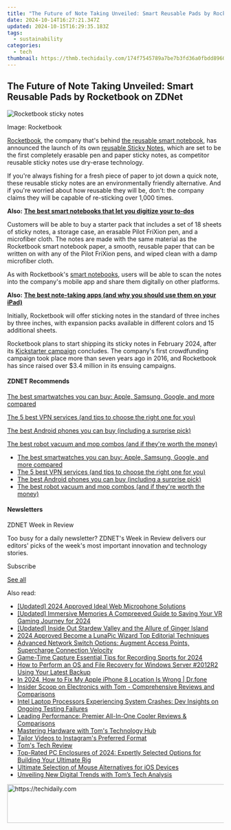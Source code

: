 ```yaml
---
title: "The Future of Note Taking Unveiled: Smart Reusable Pads by Rocketbook on ZDNet"
date: 2024-10-14T16:27:21.347Z
updated: 2024-10-15T16:29:35.183Z
tags:
  - sustainability
categories:
  - tech
thumbnail: https://thmb.techidaily.com/174f7545789a7be7b3fd36a0fbdd896064abfcc58024b0d82a0647a125c54df6.jpg
---
```


## The Future of Note Taking Unveiled: Smart Reusable Pads by Rocketbook on ZDNet

![Rocketbook sticky notes](https://www.zdnet.com/a/img/resize/826e11c4cc383a680e15ff8110e8ad8f871c989f/2023/04/28/0afaef52-66e0-4648-a7c0-f06d5c863204/rocketbook-sticky.jpg?auto=webp&width=1280)

Image: Rocketbook

[Rocketbook](https://getrocketbook.com/), the company that's behind [the reusable smart notebook](https://www.zdnet.com/home-and-office/work-life/the-rocketbook-pro-makes-a-strong-case-for-the-smart-notebook/), has announced the launch of its own [reusable Sticky Notes](https://www.kickstarter.com/projects/rocketbook/rocketbook-reusable-sticky-notes?ref=bg8i3g), which are set to be the first completely erasable pen and paper sticky notes, as competitor reusable sticky notes use dry-erase technology.

If you're always fishing for a fresh piece of paper to jot down a quick note, these reusable sticky notes are an environmentally friendly alternative. And if you're worried about how reusable they will be, don't: the company claims they will be capable of re-sticking over 1,000 times.

**Also:** [**The best smart notebooks that let you digitize your to-dos**](https://www.zdnet.com/article/best-smart-notebook/)

Customers will be able to buy a starter pack that includes a set of 18 sheets of sticky notes, a storage case, an erasable Pilot FriXion pen, and a microfiber cloth. The notes are made with the same material as the Rocketbook smart notebook paper, a smooth, reusable paper that can be written on with any of the Pilot FriXion pens, and wiped clean with a damp microfiber cloth. 

As with Rocketbook's [smart notebooks](https://www.zdnet.com/article/best-smart-notebook/), users will be able to scan the notes into the company's mobile app and share them digitally on other platforms.

**Also:** [**The best note-taking apps (and why you should use them on your iPad)**](https://www.zdnet.com/article/best-note-taking-app-for-ipad/)

Initially, Rocketbook will offer sticking notes in the standard of three inches by three inches, with expansion packs available in different colors and 15 additional sheets.

Rocketbook plans to start shipping its sticky notes in February 2024, after its [Kickstarter campaign](https://www.kickstarter.com/projects/rocketbook/rocketbook-reusable-sticky-notes?ref=bg8i3g) concludes. The company's first crowdfunding campaign took place more than seven years ago in 2016, and Rocketbook has since raised over $3.4 million in its ensuing campaigns. 

#### **ZDNET** Recommends

[The best smartwatches you can buy: Apple, Samsung, Google, and more compared](https://www.zdnet.com/article/best-smartwatch/ "The best smartwatches you can buy: Apple, Samsung, Google, and more compared")

[The 5 best VPN services (and tips to choose the right one for you)](https://www.zdnet.com/article/best-vpn/ "The 5 best VPN services (and tips to choose the right one for you)")

[The best Android phones you can buy (including a surprise pick)](https://www.zdnet.com/article/best-android-phone/ "The best Android phones you can buy (including a surprise pick)")

[The best robot vacuum and mop combos (and if they're worth the money)](https://www.zdnet.com/article/best-robot-vacuum-mop/ "The best robot vacuum and mop combos (and if they're worth the money)")

* [The best smartwatches you can buy: Apple, Samsung, Google, and more compared](https://www.zdnet.com/article/best-smartwatch/ "The best smartwatches you can buy: Apple, Samsung, Google, and more compared")
* [The 5 best VPN services (and tips to choose the right one for you)](https://www.zdnet.com/article/best-vpn/ "The 5 best VPN services (and tips to choose the right one for you)")
* [The best Android phones you can buy (including a surprise pick)](https://www.zdnet.com/article/best-android-phone/ "The best Android phones you can buy (including a surprise pick)")
* [The best robot vacuum and mop combos (and if they're worth the money)](https://www.zdnet.com/article/best-robot-vacuum-mop/ "The best robot vacuum and mop combos (and if they're worth the money)")

#### Newsletters

ZDNET Week in Review

Too busy for a daily newsletter? ZDNET's Week in Review delivers our editors' picks of the week's most important innovation and technology stories.

 Subscribe

[See all](https://www.zdnet.com/newsletters/)

<ins class="adsbygoogle"
     style="display:block"
     data-ad-format="autorelaxed"
     data-ad-client="ca-pub-7571918770474297"
     data-ad-slot="1223367746"></ins>

<ins class="adsbygoogle"
     style="display:block"
     data-ad-client="ca-pub-7571918770474297"
     data-ad-slot="8358498916"
     data-ad-format="auto"
     data-full-width-responsive="true"></ins>

<span class="atpl-alsoreadstyle">Also read:</span>
<div><ul>
<li><a href="https://screen-mirroring-recording.techidaily.com/updated-2024-approved-ideal-web-microphone-solutions/"><u>[Updated] 2024 Approved Ideal Web Microphone Solutions</u></a></li>
<li><a href="https://screen-mirroring-recording.techidaily.com/updated-immersive-memories-a-compreeved-guide-to-saving-your-vr-gaming-journey-for-2024/"><u>[Updated] Immersive Memories A Compreeved Guide to Saving Your VR Gaming Journey for 2024</u></a></li>
<li><a href="https://digital-screen-recording.techidaily.com/updated-inside-out-stardew-valley-and-the-allure-of-ginger-island/"><u>[Updated] Inside Out Stardew Valley and the Allure of Ginger Island</u></a></li>
<li><a href="https://extra-lessons.techidaily.com/2024-approved-become-a-lunapic-wizard-top-editorial-techniques/"><u>2024 Approved Become a LunaPic Wizard Top Editorial Techniques</u></a></li>
<li><a href="https://hardware-tips.techidaily.com/advanced-network-switch-options-augment-access-points-supercharge-connection-velocity/"><u>Advanced Network Switch Options: Augment Access Points, Supercharge Connection Velocity</u></a></li>
<li><a href="https://remote-screen-capture.techidaily.com/game-time-capture-essential-tips-for-recording-sports-for-2024/"><u>Game-Time Capture Essential Tips for Recording Sports for 2024</u></a></li>
<li><a href="https://fox-tips.techidaily.com/how-to-perform-an-os-and-file-recovery-for-windows-server-2012r2-using-your-latest-backup/"><u>How to Perform an OS and File Recovery for Windows Server #2012R2 Using Your Latest Backup</u></a></li>
<li><a href="https://review-topics.techidaily.com/in-2024-how-to-fix-my-apple-iphone-8-location-is-wrong-drfone-by-drfone-virtual-ios/"><u>In 2024, How to Fix My Apple iPhone 8 Location Is Wrong | Dr.fone</u></a></li>
<li><a href="https://hardware-tips.techidaily.com/insider-scoop-on-electronics-with-tom-comprehensive-reviews-and-comparisons/"><u>Insider Scoop on Electronics with Tom - Comprehensive Reviews and Comparisons</u></a></li>
<li><a href="https://hardware-tips.techidaily.com/intel-laptop-processors-experiencing-system-crashes-dev-insights-on-ongoing-testing-failures/"><u>Intel Laptop Processors Experiencing System Crashes: Dev Insights on Ongoing Testing Failures</u></a></li>
<li><a href="https://hardware-tips.techidaily.com/leading-performance-premier-all-in-one-cooler-reviews-and-comparisons/"><u>Leading Performance: Premier All-In-One Cooler Reviews & Comparisons</u></a></li>
<li><a href="https://hardware-tips.techidaily.com/mastering-hardware-with-toms-technology-hub/"><u>Mastering Hardware with Tom's Technology Hub</u></a></li>
<li><a href="https://instagram-clips.techidaily.com/tailor-videos-to-instagrams-preferred-format/"><u>Tailor Videos to Instagram's Preferred Format</u></a></li>
<li><a href="https://hardware-tips.techidaily.com/toms-tech-review/"><u>Tom's Tech Review</u></a></li>
<li><a href="https://hardware-tips.techidaily.com/top-rated-pc-enclosures-of-2024-expertly-selected-options-for-building-your-ultimate-rig/"><u>Top-Rated PC Enclosures of 2024: Expertly Selected Options for Building Your Ultimate Rig</u></a></li>
<li><a href="https://buynow-tips.techidaily.com/ultimate-selection-of-mouse-alternatives-for-ios-devices/"><u>Ultimate Selection of Mouse Alternatives for iOS Devices</u></a></li>
<li><a href="https://hardware-tips.techidaily.com/unveiling-new-digital-trends-with-toms-tech-analysis/"><u>Unveiling New Digital Trends with Tom’s Tech Analysis</u></a></li>
</ul></div>

<!-- affiliate ads begin -->
<a href="https://aligracehair.sjv.io/c/5597632/1915810/19272" target="_top" id="1915810">
  <img src="//a.impactradius-go.com/display-ad/19272-1915810" border="0" alt="https://techidaily.com" width="728" height="90"/>
</a>
<img height="0" width="0" src="https://aligracehair.sjv.io/i/5597632/1915810/19272" style="position:absolute;visibility:hidden;" border="0" />
<!-- affiliate ads end -->

